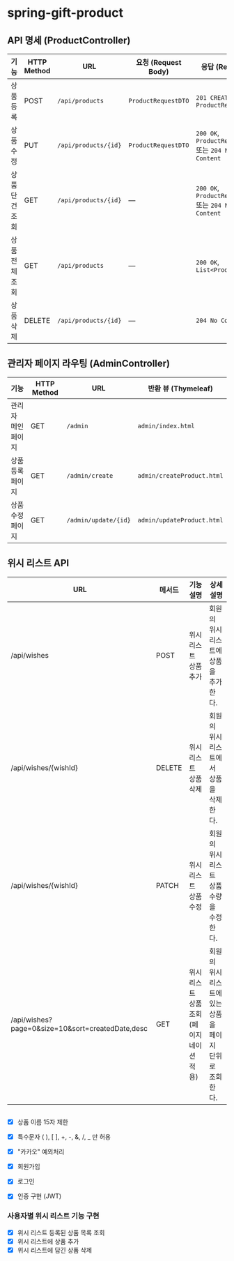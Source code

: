 # spring-gift-product

## API 명세 (ProductController)

| 기능         | HTTP Method | URL                     | 요청 (Request Body)   | 응답 (Response)                                |
|--------------|-------------|-------------------------|-----------------------|------------------------------------------------|
| 상품 등록    | POST        | `/api/products`         | `ProductRequestDTO`   | `201 CREATED`, `ProductResponseDTO`            |
| 상품 수정    | PUT         | `/api/products/{id}`    | `ProductRequestDTO`   | `200 OK`, `ProductResponseDTO` 또는 `204 No Content` |
| 상품 단건 조회 | GET         | `/api/products/{id}`    | —                     | `200 OK`, `ProductResponseDTO` 또는 `204 No Content` |
| 상품 전체 조회 | GET         | `/api/products`         | —                     | `200 OK`, `List<Product>`                      |
| 상품 삭제    | DELETE      | `/api/products/{id}`    | —                     | `204 No Content`                               |

## 관리자 페이지 라우팅 (AdminController)

| 기능               | HTTP Method | URL                    | 반환 뷰 (Thymeleaf)           |
|--------------------|-------------|------------------------|-------------------------------|
| 관리자 메인 페이지 | GET         | `/admin`               | `admin/index.html`            |
| 상품 등록 페이지   | GET         | `/admin/create`        | `admin/createProduct.html`    |
| 상품 수정 페이지   | GET         | `/admin/update/{id}`   | `admin/updateProduct.html`    |

## 위시 리스트 API
| URL                                         | 메서드    | 기능 설명                    | 상세 설명                            |
|--------------------------------------------|--------|--------------------------|----------------------------------|
| /api/wishes                                | POST   | 위시 리스트 상품 추가             | 회원의 위시 리스트에 상품을 추가한다.            |
| /api/wishes/{wishId}                       | DELETE | 위시 리스트 상품 삭제             | 회원의 위시 리스트에서 상품을 삭제한다.           |
| /api/wishes/{wishId}                       | PATCH  | 위시 리스트 상품 수정             | 회원의 위시 리스트 상품 수량을 수정한다.          |
| /api/wishes?page=0&size=10&sort=createdDate,desc | GET    | 위시 리스트 상품 조회 (페이지네이션 적용) | 회원의 위시 리스트에 있는 상품을 페이지 단위로 조회한다. |

## 
- [x] 상품 이름 15자 제한
- [x] 특수문자 ( ), [ ], +, -, &, /, _ 만 허용
- [x] "카카오" 예외처리

- [x] 회원가입 
- [x] 로그인
- [x] 인증 구현 (JWT)

### 사용자별 위시 리스트 기능 구현
- [x] 위시 리스트 등록된 상품 목록 조회
- [x] 위시 리스트에 상품 추가
- [x] 위시 리스트에 담긴 상품 삭제
